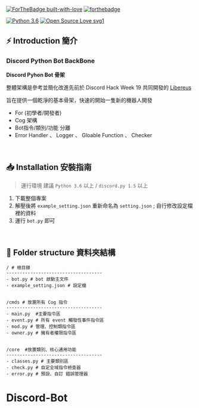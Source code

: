 [![ForTheBadge built-with-love](http://ForTheBadge.com/images/badges/built-with-love.svg)](https://GitHub.com/Naereen/)
[![forthebadge](https://forthebadge.com/images/badges/made-with-python.svg)](https://forthebadge.com)

[![Python 3.6](https://img.shields.io/badge/python-3.6-blue.svg)](https://www.python.org/downloads/release/python-367/)
[![Open Source Love svg1](https://badges.frapsoft.com/os/v1/open-source.svg?v=103)](https://github.com/ellerbrock/open-source-badges/)


## ⚡ Introduction 簡介

### **Discord Python Bot BackBone**

**Discord Pyhon Bot 骨架**

整體架構是參考並簡化改進先前於 Discord Hack Week 19 共同開發的 [Libereus](https://github.com/Tansc161/Libereus)

旨在提供一個乾淨的基本骨架，快速的開始一隻新的機器人開發

- For (初學者/開發者)
- Cog 架構
- Bot指令/類別/功能 分離
- Error Handler 、 Logger 、 Gloable Function 、 Checker

<br>

## 📥 Installation 安裝指南
> 運行環境 建議 `Python 3.6` 以上 / `discord.py 1.5` 以上

1. 下載整個專案  
2.  解壓後將 `example_setting.json` 重新命名為 `setting.json` ; 自行修改設定檔裡的資料  
3. 運行 `bot.py` 即可

<br>

## 🔩 Folder structure 資料夾結構
```
/ # 根目錄
------------------------------------
- bot.py # bot 啟動主文件
- example_setting.json # 設定檔


/cmds # 放置所有 Cog 指令
------------------------------------
- main.py  #主要指令區
- event.py # 所有 event 觸發性事件指令區
- mod.py # 管理、控制類指令區
- owner.py # 擁有者權限指令區


/core  #放置類別、核心通用功能
------------------------------------
- classes.py # 主要類別區
- check.py # 自定全域指令檢查器
- error.py # 預設、自訂 錯誤管理器
```
# Discord-Bot
